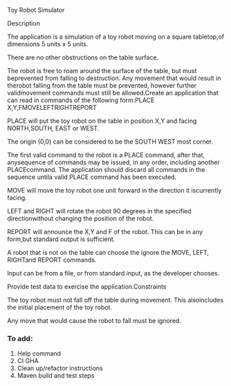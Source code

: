 Toy Robot Simulator

Description

The application is a simulation of a toy robot moving on a square tabletop,of dimensions 5 units x 5 units.

There are no other obstructions on the table surface.

The robot is free to roam around the surface of the table, but must beprevented from falling to destruction. Any movement that would result in therobot falling from the table must be prevented, however further validmovement commands must still be allowed.Create an application that can read in commands of the following form:PLACE X,Y,FMOVELEFTRIGHTREPORT

PLACE will put the toy robot on the table in position X,Y and facing NORTH,SOUTH, EAST or WEST.

The origin (0,0) can be considered to be the SOUTH WEST most corner.

The first valid command to the robot is a PLACE command, after that, anysequence of commands may be issued, in any order, including another PLACEcommand. The application should discard all commands in the sequence untila valid PLACE command has been executed.

MOVE will move the toy robot one unit forward in the direction it iscurrently facing.

LEFT and RIGHT will rotate the robot 90 degrees in the specified directionwithout changing the position of the robot.

REPORT will announce the X,Y and F of the robot. This can be in any form,but standard output is sufficient.

A robot that is not on the table can choose the ignore the MOVE, LEFT, RIGHTand REPORT commands.

Input can be from a file, or from standard input, as the developer chooses.

Provide test data to exercise the application.Constraints



The toy robot must not fall off the table during movement. This alsoincludes the initial placement of the toy robot.

Any move that would cause the robot to fall must be ignored. 


### To add: 

1. Help command 
2. CI GHA 
3. Clean up/refactor instructions 
4. Maven build and test steps 